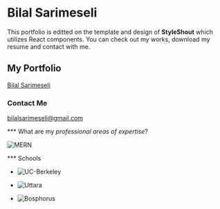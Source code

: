 # Bilal Sarimeseli
This portfolio is editted on the template and design of **StyleShout** which utilizes React components. 
You can check out my works, download my resume and contact with me. 

## My Portfolio
[Bilal Sarimeseli](https://bilalsarimeseli.github.io/NewPortfolio/)

### Contact Me

bilalsarimeseli@gmail.com

*** What are my *professional areas of expertise*?

![MERN](https://blog.hyperiondev.com/wp-content/uploads/2018/09/Blog-Article-MERN-Stack.jpg)


*** Schools
- ![UC-Berkeley](https://www.mattlord.net/wp-content/uploads/2019/08/uc-berkeley-logo-seal.jpg)


- ![Uttara](https://media-exp1.licdn.com/dms/image/C510BAQHFlKcwAwpTBg/company-logo_200_200/0?e=2159024400&v=beta&t=tb2tQV1n8hM93nYtfHcyHkwKcQYJZOs4C3OUMumW95I)

- ![Bosphorus](https://pbs.twimg.com/profile_images/1197570167330557953/sHohgqDi_400x400.jpg)



